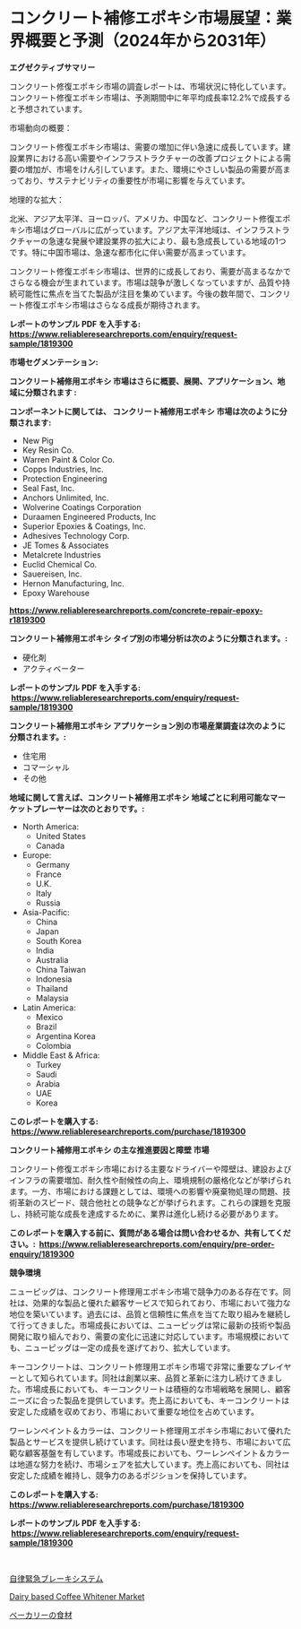<p><h1>コンクリート補修エポキシ市場展望：業界概要と予測（2024年から2031年）</h1></p><p><strong>エグゼクティブサマリー</strong></p>
<p><p>コンクリート修復エポキシ市場の調査レポートは、市場状況に特化しています。コンクリート修復エポキシ市場は、予測期間中に年平均成長率12.2%で成長すると予想されています。</p><p>市場動向の概要：</p><p>コンクリート修復エポキシ市場は、需要の増加に伴い急速に成長しています。建設業界における高い需要やインフラストラクチャーの改善プロジェクトによる需要の増加が、市場をけん引しています。また、環境にやさしい製品の需要が高まっており、サステナビリティの重要性が市場に影響を与えています。</p><p>地理的な拡大：</p><p>北米、アジア太平洋、ヨーロッパ、アメリカ、中国など、コンクリート修復エポキシ市場はグローバルに広がっています。アジア太平洋地域は、インフラストラクチャーの急速な発展や建設業界の拡大により、最も急成長している地域の1つです。特に中国市場は、急速な都市化に伴い需要が高まっています。</p><p>コンクリート修復エポキシ市場は、世界的に成長しており、需要が高まるなかでさらなる機会が生まれています。市場は競争が激しくなっていますが、品質や持続可能性に焦点を当てた製品が注目を集めています。今後の数年間で、コンクリート修復エポキシ市場はさらなる成長が期待されます。</p></p>
<p><strong>レポートのサンプル PDF を入手する: <a href="https://www.reliableresearchreports.com/enquiry/request-sample/1819300">https://www.reliableresearchreports.com/enquiry/request-sample/1819300</a></strong></p>
<p><strong>市場セグメンテーション:</strong></p>
<p><strong> コンクリート補修用エポキシ 市場はさらに概要、展開、アプリケーション、地域に分類されます :</strong></p>
<p><strong>コンポーネントに関しては、 コンクリート補修用エポキシ 市場は次のように分類されます: &nbsp;</strong></p>
<p><ul><li>New Pig</li><li>Key Resin Co.</li><li>Warren Paint & Color Co.</li><li>Copps Industries, Inc.</li><li>Protection Engineering</li><li>Seal Fast, Inc.</li><li>Anchors Unlimited, Inc.</li><li>Wolverine Coatings Corporation</li><li>Duraamen Engineered Products, Inc</li><li>Superior Epoxies & Coatings, Inc.</li><li>Adhesives Technology Corp.</li><li>JE Tomes & Associates</li><li>Metalcrete Industries</li><li>Euclid Chemical Co.</li><li>Sauereisen, Inc.</li><li>Hernon Manufacturing, Inc.</li><li>Epoxy Warehouse</li></ul></p>
<p><strong><a href="https://www.reliableresearchreports.com/concrete-repair-epoxy-r1819300">https://www.reliableresearchreports.com/concrete-repair-epoxy-r1819300</a></strong></p>
<p><strong> コンクリート補修用エポキシ タイプ別の市場分析は次のように分類されます。:</strong></p>
<p><ul><li>硬化剤</li><li>アクティベーター</li></ul></p>
<p><strong>レポートのサンプル PDF を入手する: &nbsp;<a href="https://www.reliableresearchreports.com/enquiry/request-sample/1819300">https://www.reliableresearchreports.com/enquiry/request-sample/1819300</a></strong></p>
<p><strong> コンクリート補修用エポキシ アプリケーション別の市場産業調査は次のように分類されます。:</strong></p>
<p><ul><li>住宅用</li><li>コマーシャル</li><li>その他</li></ul></p>
<p><strong>地域に関して言えば、コンクリート補修用エポキシ 地域ごとに利用可能なマーケットプレーヤーは次のとおりです。:</strong></p>
<p><ul>
    <li>
        North America:
        <ul>
            <li>United States</li>
            <li>Canada</li>
        </ul>
    </li>
    <li>
        Europe:
        <ul>
            <li>Germany</li>
            <li>France</li>
            <li>U.K.</li>
            <li>Italy</li>
            <li>Russia</li>
        </ul>
    </li>
    <li>
        Asia-Pacific:
        <ul>
            <li>China</li>
            <li>Japan</li>
            <li>South Korea</li>
            <li>India</li>
            <li>Australia</li>
            <li>China Taiwan</li>
            <li>Indonesia</li>
            <li>Thailand</li>
            <li>Malaysia</li>
        </ul>
    </li>
    <li>
        Latin America:
        <ul>
            <li>Mexico</li>
            <li>Brazil</li>
            <li>Argentina Korea</li>
            <li>Colombia</li>
        </ul>
    </li>
    <li>
        Middle East & Africa:
        <ul>
            <li>Turkey</li>
            <li>Saudi</li>
            <li>Arabia</li>
            <li>UAE</li>
            <li>Korea</li>
        </ul>
    </li>
    </ul></p>
<p><strong>このレポートを購入する: &nbsp;<a href="https://www.reliableresearchreports.com/purchase/1819300">https://www.reliableresearchreports.com/purchase/1819300</a></strong></p>
<p><strong>コンクリート補修用エポキシ の主な推進要因と障壁 市場</strong></p>
<p><p>コンクリート修復エポキシ市場における主要なドライバーや障壁は、建設およびインフラの需要増加、耐久性や耐候性の向上、環境規制の厳格化などが挙げられます。一方、市場における課題としては、環境への影響や廃棄物処理の問題、技術革新のスピード、競合他社との競争などが挙げられます。これらの課題を克服し、持続可能な成長を達成するために、業界は進化し続ける必要があります。</p></p>
<p><strong>このレポートを購入する前に、質問がある場合は問い合わせるか、共有してください。:&nbsp; <a href="https://www.reliableresearchreports.com/enquiry/pre-order-enquiry/1819300">https://www.reliableresearchreports.com/enquiry/pre-order-enquiry/1819300</a></strong></p>
<p><strong>競争環境</strong></p>
<p><p>ニューピッグは、コンクリート修理用エポキシ市場で競争力のある存在です。同社は、効果的な製品と優れた顧客サービスで知られており、市場において強力な地位を築いています。過去には、品質と信頼性に焦点を当てた取り組みを継続して行ってきました。市場成長においては、ニューピッグは常に最新の技術や製品開発に取り組んでおり、需要の変化に迅速に対応しています。市場規模においても、ニューピッグは一定の成長を遂げており、拡大しています。</p><p>キーコンクリートは、コンクリート修理用エポキシ市場で非常に重要なプレイヤーとして知られています。同社は創業以来、品質と革新に注力し続けてきました。市場成長においても、キーコンクリートは積極的な市場戦略を展開し、顧客ニーズに合った製品を提供しています。売上高においても、キーコンクリートは安定した成績を収めており、市場において重要な地位を占めています。</p><p>ワーレンペイント＆カラーは、コンクリート修理用エポキシ市場において優れた製品とサービスを提供し続けています。同社は長い歴史を持ち、市場において広範な顧客基盤を有しています。市場成長においても、ワーレンペイント＆カラーは地道な努力を続け、市場シェアを拡大しています。売上高においても、同社は安定した成績を維持し、競争力のあるポジションを保持しています。</p></p>
<p><strong>このレポートを購入する: &nbsp; <a href="https://www.reliableresearchreports.com/purchase/1819300">https://www.reliableresearchreports.com/purchase/1819300</a></strong></p>
<p><strong>レポートのサンプル PDF を入手する: &nbsp;<a href="https://www.reliableresearchreports.com/enquiry/request-sample/1819300">https://www.reliableresearchreports.com/enquiry/request-sample/1819300</a></strong><strong></strong></p>
<p>&nbsp;</p>
<p><p><a href="https://medium.com/@lewisbechtelar1964/%E8%87%AA%E7%AB%8B%E5%9E%8B%E7%B7%8A%E6%80%A5%E3%83%96%E3%83%AC%E3%83%BC%E3%82%AD%E3%82%B7%E3%82%B9%E3%83%86%E3%83%A0%E5%B8%82%E5%A0%B4-2031%E5%B9%B4%E3%81%BE%E3%81%A7%E3%81%AE%E3%83%88%E3%83%AC%E3%83%B3%E3%83%89-%E4%BA%88%E6%B8%AC-%E7%AB%B6%E4%BA%89%E5%88%86%E6%9E%90-26beae79e63a">自律緊急ブレーキシステム</a></p><p><a href="https://cedar-agate-3da.notion.site/Dairy-based-Coffee-Whitener-Market-Size-CAGR-Trends-2024-2030-cbc621430bc1497293a12162b9a546ba">Dairy based Coffee Whitener Market</a></p><p><a href="https://medium.com/@lewisbechtelar1964/%E3%83%99%E3%83%BC%E3%82%AB%E3%83%AA%E3%83%BC%E3%81%AE%E5%8E%9F%E6%96%99%E5%B8%82%E5%A0%B4%E3%82%B7%E3%82%A7%E3%82%A2%E3%81%AE%E9%80%B2%E5%8C%96%E3%81%A8%E5%B8%82%E5%A0%B4%E6%88%90%E9%95%B7%E3%83%88%E3%83%AC%E3%83%B3%E3%83%892024%E5%B9%B4%E3%81%8B%E3%82%892031%E5%B9%B4%E3%81%BE%E3%81%A7-418633782874">ベーカリーの食材</a></p></p>